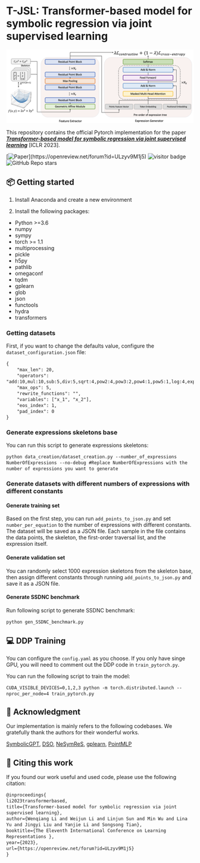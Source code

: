 # T-JSL: Transformer-based model for symbolic regression via joint supervised learning

![overview](Overview.png)



This repository contains the official Pytorch implementation for the paper [***Transformer-based model for symbolic regression via joint supervised learning***](https://openreview.net/forum?id=ULzyv9M1j5) [ICLR 2023]. 

[![Paper](https://img.shields.io/badge/Paper-📖-blue?)](https://openreview.net/forum?id=ULzyv9M1j5)
![visitor badge](https://visitor-badge.laobi.icu/badge?page_id=AILWQ.Joint_Supervised_Learning_for_SR&left_color=red&right_color=green&left_text=Hello%20Visitors)
![GitHub Repo stars](https://img.shields.io/github/stars/AILWQ/Joint_Supervised_Learning_for_SR?style=social)

## 📦 Getting started

1. Install Anaconda and create a new environment

2. Install the following packages:

- Python >=3.6
- numpy
- sympy
- torch >= 1.1
- multiprocessing
- pickle
- h5py
- pathlib
- omegaconf
- tqdm
- gplearn
- glob
- json
- functools
- hydra
- transformers



### Getting datasets

First, if you want to change the defaults value, configure the `dataset_configuration.json` file:

```
{
    "max_len": 20,
    "operators": "add:10,mul:10,sub:5,div:5,sqrt:4,pow2:4,pow3:2,pow4:1,pow5:1,log:4,exp:4,sin:4,cos:4,tan:4",
    "max_ops": 5,
    "rewrite_functions": "",
    "variables": ["x_1", "x_2"],
    "eos_index": 1,
    "pad_index": 0
}
```

### Generate expressions skeletons base

You can run this script to generate expressions skeletons:

```
python data_creation/dataset_creation.py --number_of_expressions NumberOfExpressions --no-debug #Replace NumberOfExpressions with the number of expressions you want to generate
```

### Generate datasets with different numbers of expressions with different constants

#### Generate training set

Based on the first step, you can run `add_points_to_json.py` and set `number_per_equation` to the number of expressions with different constants. The dataset will be saved as a JSON file. Each sample in the file contains the data points, the skeleton, the first-order traversal list, and the expression itself.

#### Generate validation set

You can randomly select 1000 expression skeletons from the skeleton base, then assign different constants through running `add_points_to_json.py` and save it as a JSON file.

#### Generate SSDNC benchmark

Run following script to generate SSDNC benchmark:

```
python gen_SSDNC_benchmark.py
```



## 💻 DDP Training

You can configure the `config.yaml` as you choose. If you only have singe GPU, you will need to comment out the DDP code in `train_pytorch.py`.

You can run the following script to train the model:

```
CUDA_VISIBLE_DEVICES=0,1,2,3 python -m torch.distributed.launch --nproc_per_node=4 train_pytorch.py
```



## 🙏 Acknowledgment

Our implementation is mainly refers to the following codebases. We gratefully thank the authors for their wonderful works.

[SymbolicGPT](https://github.com/mojivalipour/symbolicgpt), [DSO](https://github.com/brendenpetersen/deep-symbolic-optimization), [NeSymReS](https://github.com/SymposiumOrganization/NeuralSymbolicRegressionThatScales), [gplearn](https://github.com/trevorstephens/gplearn), [PointMLP](https://github.com/ma-xu/pointMLP-pytorch)



## 🔗 Citing this work

If you found our work useful and used code, please use the following citation:

```
@inproceedings{
li2023transformerbased,
title={Transformer-based model for symbolic regression via joint supervised learning},
author={Wenqiang Li and Weijun Li and Linjun Sun and Min Wu and Lina Yu and Jingyi Liu and Yanjie Li and Songsong Tian},
booktitle={The Eleventh International Conference on Learning Representations },
year={2023},
url={https://openreview.net/forum?id=ULzyv9M1j5}
}
```



